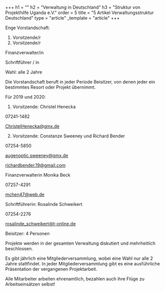 +++
h1 = ""
h2 = "Verwaltung in Deutschland"
h3 = "Struktur von Projekthilfe Uganda e.V."
order = 5
title = "5 Artikel Verwaltungsstruktur Deutschland"
type = "article"
_template = "article"
+++

Enge Vorstandschaft:

1. Vorsitzende/r
2. Vorsitzende/r

Finanzverwalter/in

Schriftführer / in

Wahl: alle 2 Jahre

Die Vorstandschaft beruft in jeder Periode Beisitzer, von denen jeder ein bestimmtes Resort oder Projekt übernimmt.

Für 2019 und 2020:

1. Vorsitzende: Christel Henecka

07241-1482

[ChristelHenecka@gmx.de](mailto:ChristelHenecka@gmx.de)

2. Vorsitzende: Constanze Sweeney und Richard Bender

07254-5850

[augenoptic.sweeney@gmx.de](mailto:augenoptic.sweeney@gmx.de)

[richardbender.19@gmail.com](mailto:richardbender.19@gmail.com)

Finanzverwalterin Monika Beck

07257-4291

[mchen47@web.de](mailto:mchen47@web.de)

Schriftführerin: Rosalinde Schweikert

07254-2276

[rosalinde_schweikert@t-online.de](mailto:rosalinde_schweikert@t-online.de)

Beisitzer: 4 Personen

Projekte werden in der gesamten Verwaltung diskutiert und mehrheitlich beschlossen.

Es gibt jährlich eine Mitgliederversammlung, wobei eine Wahl nur alle 2 Jahre stattfindet. In jeder Mitgliederversammlung gibt es eine ausführliche Präsentation der vergangenen Projektarbeit.

Alle Mitarbeiter arbeiten ehrenamtlich, bezahlen auch ihre Flüge zu Arbeitseinsätzen selbst!
